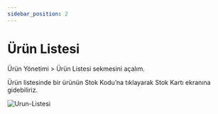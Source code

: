 ```yaml
---
sidebar_position: 2
---
```


# Ürün Listesi
Ürün Yönetimi > Ürün Listesi sekmesini açalım.

Ürün listesinde bir ürünün Stok Kodu’na tıklayarak Stok Kartı ekranına gidebiliriz.

![Urun-Listesi](/img/urun-yonetimi/urun-listesi.png)

